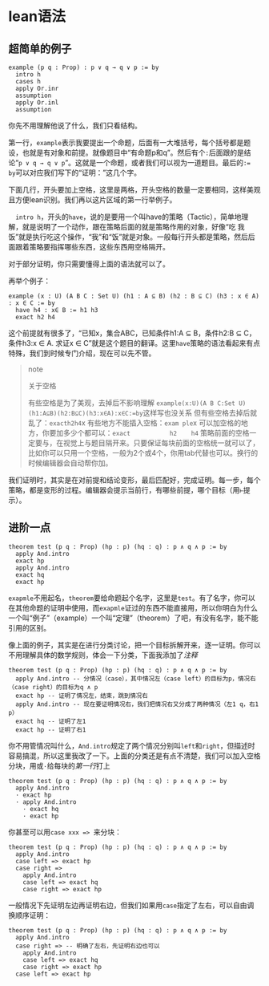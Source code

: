 # lean语法

## 超简单的例子

```lean
example (p q : Prop) : p ∨ q → q ∨ p := by
  intro h
  cases h
  apply Or.inr
  assumption
  apply Or.inl
  assumption
```

你先不用理解他说了什么，我们只看结构。

第一行，`example`表示我要提出一个命题，后面有一大堆括号，每个括号都是题设，也就是有对象和前提。就像题目中“有命题p和q”。然后有个`:`后面跟的是结论“`p ∨ q → q ∨ p`”。这就是一个命题，或者我们可以视为一道题目。最后的`:= by`可以对应我们写下的“证明：”这几个字。

下面几行，开头要加上空格，这里是两格，开头空格的数量一定要相同，这样美观且方便lean识别。我们再以这片区域的第一行举例子。

`  intro h`，开头的`have`，说的是要用一个叫have的策略（Tactic），简单地理解，就是说明了一个动作，跟在策略后面的就是策略作用的对象，好像“吃 我 饭”就是执行吃这个操作，“我”和“饭”就是对象。一般每行开头都是策略，然后后面跟着策略要指挥哪些东西，这些东西用空格隔开。

对于部分证明，你只需要懂得上面的语法就可以了。

再举个例子：

```lean
example (x : U) (A B C : Set U) (h1 : A ⊆ B) (h2 : B ⊆ C) (h3 : x ∈ A) : x ∈ C := by
  have h4 : x∈ B := h1 h3
  exact h2 h4
```

这个前提就有很多了，“已知x，集合ABC，已知条件h1:A ⊆ B，条件h2:B ⊆ C，条件h3:x ∈ A. 求证x ∈ C”就是这个题目的翻译。这里`have`策略的语法看起来有点特殊，我们到时候专门介绍，现在可以先不管。

> note
>
> 关于空格
>
> 有些空格是为了美观，去掉后不影响理解
> `example(x:U)(A B C:Set U)(h1:A⊆B)(h2:B⊆C)(h3:x∈A):x∈C:=by`这样写也没关系
> 但有些空格去掉后就乱了：`exacth2h4`x
> 有些地方不能插入空格：`exam ple`x
> 可以加空格的地方，你要加多少个都可以：`exact           h2    h4`
> 策略前面的空格一定要与，在视觉上与题目隔开来。只要保证每块前面的空格统一就可以了，比如你可以只用一个空格，一般为2个或4个，你用tab代替也可以。换行的时候编辑器会自动帮你加。

我们证明时，其实是在对前提和结论变形，最后匹配好，完成证明。每一步，每个策略，都是变形的过程。编辑器会提示当前行，有哪些前提，哪个目标（用`⊢`提示）。

## 进阶一点

```lean
theorem test (p q : Prop) (hp : p) (hq : q) : p ∧ q ∧ p := by
  apply And.intro
  exact hp
  apply And.intro
  exact hq
  exact hp
```

`exapmle`不用起名，`theorem`要给命题起个名字，这里是`test`。有了名字，你可以在其他命题的证明中使用，而`exapmle`证过的东西不能直接用，所以你明白为什么一个叫“例子”（example）一个叫“定理”（theorem）了吧，有没有名字，能不能引用的区别。

像上面的例子，其实是在进行分类讨论，把一个目标拆解开来，逐一证明。你可以不用理解具体的数学规则，体会一下分类，下面我添加了*注释*

```lean
theorem test (p q : Prop) (hp : p) (hq : q) : p ∧ q ∧ p := by
  apply And.intro -- 分情况（case），其中情况左（case left）的目标为p，情况右（case right）的目标为q ∧ p
  exact hp -- 证明了情况左，结束，跳到情况右
  apply And.intro -- 现在要证明情况右，我们把情况右又分成了两种情况（左1 q，右1 p）
  exact hq -- 证明了左1
  exact hp -- 证明了右1
```

你不用管情况叫什么，`And.intro`规定了两个情况分别叫`left`和`right`，但描述时容易搞混，所以这里我改了一下。上面的分类还是有点不清楚，我们可以加入空格分块，用或`·`给每块的*第一行*打上

```lean
theorem test (p q : Prop) (hp : p) (hq : q) : p ∧ q ∧ p := by
  apply And.intro
  · exact hp
  · apply And.intro
    · exact hq
    · exact hp
```

你甚至可以用`case xxx => `来分块：

```lean
theorem test (p q : Prop) (hp : p) (hq : q) : p ∧ q ∧ p := by
  apply And.intro
  case left => exact hp
  case right =>
    apply And.intro
    case left => exact hq
    case right => exact hp
```

一般情况下先证明左边再证明右边，但我们如果用`case`指定了左右，可以自由调换顺序证明：

```lean
theorem test (p q : Prop) (hp : p) (hq : q) : p ∧ q ∧ p := by
  apply And.intro
  case right => -- 明确了左右，先证明右边也可以
    apply And.intro
    case left => exact hq
    case right => exact hp
  case left => exact hp
```
